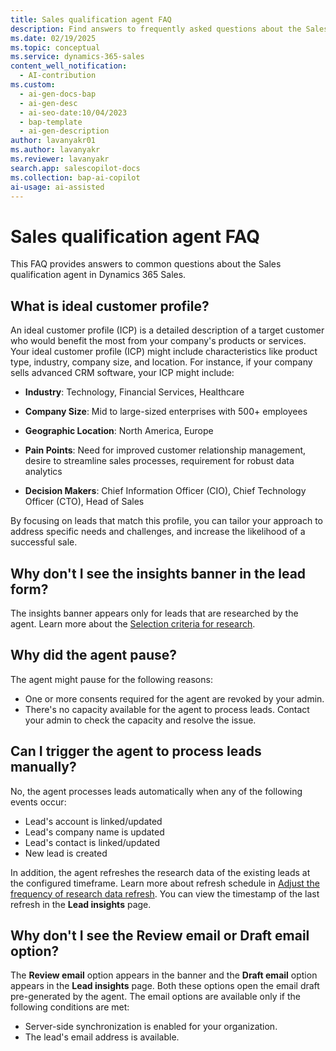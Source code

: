 ```yaml
---
title: Sales qualification agent FAQ
description: Find answers to frequently asked questions about the Sales qualification agent in Dynamics 365 Sales, which helps sellers qualify leads and improve sales outcomes.
ms.date: 02/19/2025
ms.topic: conceptual
ms.service: dynamics-365-sales
content_well_notification:
  - AI-contribution
ms.custom:
  - ai-gen-docs-bap
  - ai-gen-desc
  - ai-seo-date:10/04/2023
  - bap-template
  - ai-gen-description
author: lavanyakr01
ms.author: lavanyakr
ms.reviewer: lavanyakr
search.app: salescopilot-docs
ms.collection: bap-ai-copilot
ai-usage: ai-assisted
---
```


# Sales qualification agent FAQ

This FAQ provides answers to common questions about the Sales qualification agent in Dynamics 365 Sales.

<a name="icp"></a>
## What is ideal customer profile?

An ideal customer profile (ICP) is a detailed description of a target customer who would benefit the most from your company's products or services. Your ideal customer profile (ICP) might include characteristics like product type, industry, company size, and location. For instance, if your company sells advanced CRM software, your ICP might include:

- **Industry**: Technology, Financial Services, Healthcare

- **Company Size**: Mid to large-sized enterprises with 500+ employees

- **Geographic Location**: North America, Europe

- **Pain Points**: Need for improved customer relationship management, desire to streamline sales processes, requirement for robust data analytics

- **Decision Makers**: Chief Information Officer (CIO), Chief Technology Officer (CTO), Head of Sales

By focusing on leads that match this profile, you can tailor your approach to address specific needs and challenges, and increase the likelihood of a successful sale.


## Why don't I see the insights banner in the lead form?

The insights banner appears only for leads that are researched by the agent. Learn more about the [Selection criteria for research](use-sales-qualification-agent.md#selectioncriteria).

## Why did the agent pause?

The agent might pause for the following reasons:

- One or more consents required for the agent are revoked by your admin.
- There's no capacity available for the agent to process leads. Contact your admin to check the capacity and resolve the issue.

## Can I trigger the agent to process leads manually?

No, the agent processes leads automatically when any of the following events occur:

  - Lead's account is linked/updated
  - Lead's company name is updated
  - Lead's contact is linked/updated
  - New lead is created

In addition, the agent refreshes the research data of the existing leads at the configured timeframe. Learn more about refresh schedule in [Adjust the frequency of research data refresh](configure-sales-qualification-agent.md#adjust-the-frequency-of-research-data-refresh). You can view the timestamp of the last refresh in the **Lead insights** page.

<a name="cant-see-email-options"></a>
## Why don't I see the **Review email** or **Draft email** option?

The **Review email** option appears in the banner and the **Draft email** option appears in the **Lead insights** page. Both these options open the email draft pre-generated by the agent. The email options are available only if the following conditions are met:

- Server-side synchronization is enabled for your organization.
- The lead's email address is available.